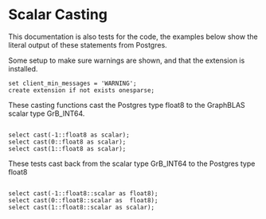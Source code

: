 # Scalar Casting

This documentation is also tests for the code, the examples below
show the literal output of these statements from Postgres.

Some setup to make sure warnings are shown, and that the extension
is installed.
```
set client_min_messages = 'WARNING';
create extension if not exists onesparse;

```
These casting functions cast the Postgres type float8 to the
GraphBLAS scalar type GrB_INT64.
```

select cast(-1::float8 as scalar);
select cast(0::float8 as scalar);
select cast(1::float8 as scalar);

```
These tests cast back from the scalar type GrB_INT64 to the
Postgres type float8
```

select cast(-1::float8::scalar as float8);
select cast(0::float8::scalar as  float8);
select cast(1::float8::scalar as scalar);
```